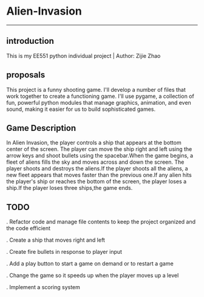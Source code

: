 # Alien-Invasion
---------------
introduction
--------------
This is my EE551 python individual project | Author: Zijie Zhao

proposals
--------------
This project is a funny shooting game. I'll develop a number of files that work together to create a functioning game. I'll use pygame, a collection of fun, powerful python modules that manage graphics, animation, and even sound, making it easier for us to build sophisticated games.

Game Description
---------------
In Alien Invasion, the player controls a ship that appears at the bottom center of the screen. The player can move the ship right and left using the arrow keys and shoot bullets using the spacebar.When the game begins, a fleet of aliens fills the sky and moves across and down the screen. The player shoots and destroys the aliens.If the player shoots all the aliens, a new fleet appears that moves faster than the previous one.If any alien hits the player's ship or reaches the bottom of the screen, the player loses a ship.If the player loses three ships,the game ends.

TODO
----------
. Refactor code and manage file contents to keep the project organized and the code efficient

. Create a ship that moves right and left

. Create fire bullets in response to player input

. Add a play button to start a game on demand or to restart a game 

. Change the game so it speeds up when the player moves up a level

. Implement a scoring system
